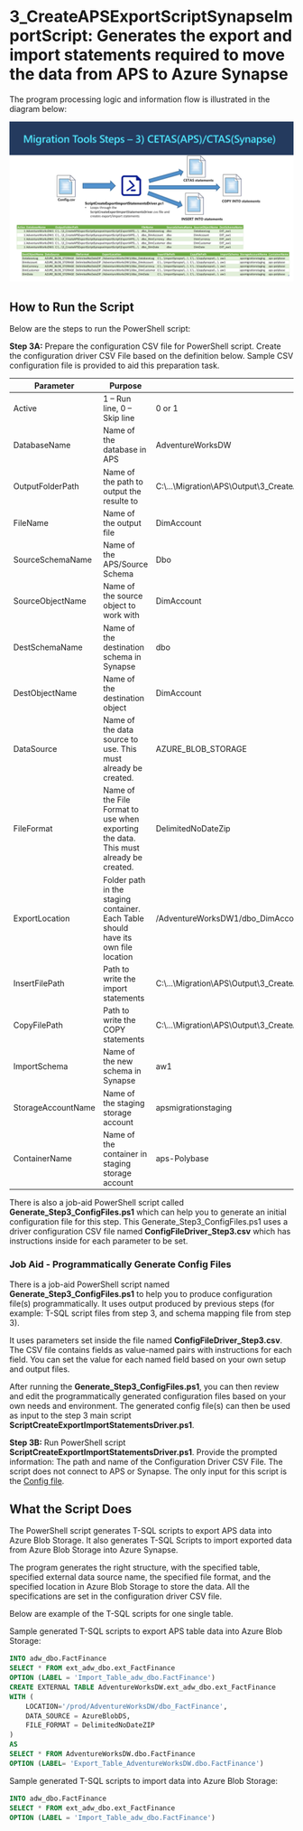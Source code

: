 
# **3_CreateAPSExportScriptSynapseImportScript:** Generates the export and import statements required to move the data from APS to Azure Synapse

The program processing logic and information flow is illustrated in the diagram below: 


![Create APS Export amd Synapse Import Scripts Programs](../Images/3_CreateAPSExportScriptSynapseImportScript_v2.PNG)

## **How to Run the Script** ##

Below are the steps to run the PowerShell script: 

**Step 3A:** Prepare the configuration CSV file for PowerShell script. 
Create the configuration driver CSV File based on the definition below. Sample CSV configuration file is provided to aid this preparation task. 

| **Parameter**      | **Purpose**                                                  | **Value (Sample)**                                           |
| ------------------ | ------------------------------------------------------------ | ------------------------------------------------------------ |
| Active             | 1 – Run line, 0 – Skip line                                  | 0 or 1                                                       |
| DatabaseName       | Name of the database in APS                                  | AdventureWorksDW                                             |
| OutputFolderPath   | Name of the path to output the  resulte to                   | C:\\...\Migration\APS\Output\3_CreateAPSExportScriptSynapseImportScript\ExportAPS\AdventureWorksDW1 |
| FileName           | Name of the output file                                      | DimAccount                                                   |
| SourceSchemaName   | Name of the APS/Source Schema                                | Dbo                                                          |
| SourceObjectName   | Name of the source object to work  with                      | DimAccount                                                   |
| DestSchemaName     | Name of the destination schema in  Synapse                   | dbo                                                          |
| DestObjectName     | Name of the destination object                               | DimAccount                                                   |
| DataSource         | Name of the data source to  use. This must already be created. | AZURE_BLOB_STORAGE                                           |
| FileFormat         | Name of the File Format to use  when exporting the data. This must already be created. | DelimitedNoDateZip                                           |
| ExportLocation     | Folder path in the staging  container. Each Table should have its  own file location | /AdventureWorksDW1/dbo_DimAccount                            |
| InsertFilePath     | Path to write the import  statements                         | C:\\...\Migration\APS\Output\3_CreateAPSExportScriptSynapseImportScript\ImportSynapse\AdventureWorksDW1\ |
| CopyFilePath       | Path to write the COPY statements                            | C:\\...\Migration\APS\Output\3_CreateAPSExportScriptSynapseImportScript\CopySynapse\AdventureWorksDW1\ |
| ImportSchema       | Name of the new schema in Synapse                            | aw1                                                          |
| StorageAccountName | Name of the staging storage  account                         | apsmigrationstaging                                          |
| ContainerName      | Name of the container in staging  storage account            | aps-Polybase                                                 |


There is also a job-aid PowerShell script called **Generate_Step3_ConfigFiles.ps1** which can help you to generate an initial configuration file for this step. This Generate_Step3_ConfigFiles.ps1 uses a driver configuration CSV file named **ConfigFileDriver_Step3.csv** which has instructions inside for each parameter to be set. 


### **Job Aid** - Programmatically Generate Config Files

There is a job-aid PowerShell script named **Generate_Step3_ConfigFiles.ps1** to help you to produce configuration file(s) programmatically. It uses output produced by previous steps (for example: T-SQL script files from step 3, and schema mapping file from step 3). 

It uses parameters set inside the file named **ConfigFileDriver_Step3.csv**. The CSV file contains fields as value-named pairs with instructions for each field. You can set the value for each named field based on your own setup and output files. 

After running the **Generate_Step3_ConfigFiles.ps1**, you can then review and edit the programmatically generated configuration files based on your own needs and environment. The generated config file(s) can then be used as input to the step 3 main script **ScriptCreateExportImportStatementsDriver.ps1**.

**Step 3B:** 
Run PowerShell script **ScriptCreateExportImportStatementsDriver.ps1**. 
Provide the prompted information: The path and name of the Configuration Driver CSV File. The script does not connect to APS or Synapse.  The only input for this script is the [Config file](ConfigFileDriver_Step3.csv). 



## **What the Script Does** ##

The PowerShell script generates T-SQL scripts to export APS data into Azure Blob Storage. It also generates T-SQL Scripts to import exported data from Azure Blob Storage into Azure Synapse. 

The program generates the right structure, with the specified table, specified external data source name, the specified file format, and the specified location in Azure Blob Storage to store the data. All the specifications are set in the configuration driver CSV file. 

Below are example of the T-SQL scripts for one single table.

Sample generated T-SQL scripts to export APS table data into Azure Blob Storage:    

```sql
INTO adw_dbo.FactFinance
SELECT * FROM ext_adw_dbo.ext_FactFinance
OPTION (LABEL = 'Import_Table_adw_dbo.FactFinance')
CREATE EXTERNAL TABLE AdventureWorksDW.ext_adw_dbo.ext_FactFinance
WITH (
	LOCATION='/prod/AdventureWorksDW/dbo_FactFinance',
	DATA_SOURCE = AzureBlobDS,
	FILE_FORMAT = DelimitedNoDateZIP
)
AS 
SELECT * FROM AdventureWorksDW.dbo.FactFinance
OPTION (LABEL= 'Export_Table_AdventureWorksDW.dbo.FactFinance')
```

Sample generated T-SQL scripts to import data into Azure Blob Storage:

```sql
INTO adw_dbo.FactFinance
SELECT * FROM ext_adw_dbo.ext_FactFinance
OPTION (LABEL = 'Import_Table_adw_dbo.FactFinance')
```


​    
​    
